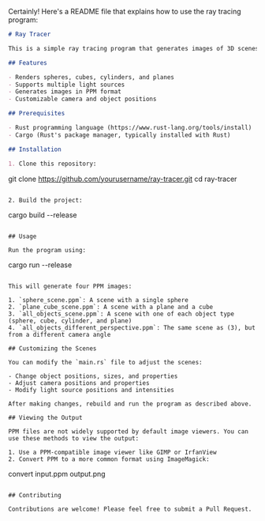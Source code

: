 Certainly! Here's a README file that explains how to use the ray tracing program:

```markdown
# Ray Tracer

This is a simple ray tracing program that generates images of 3D scenes.

## Features

- Renders spheres, cubes, cylinders, and planes
- Supports multiple light sources
- Generates images in PPM format
- Customizable camera and object positions

## Prerequisites

- Rust programming language (https://www.rust-lang.org/tools/install)
- Cargo (Rust's package manager, typically installed with Rust)

## Installation

1. Clone this repository:
   ```
   git clone https://github.com/yourusername/ray-tracer.git
   cd ray-tracer
   ```

2. Build the project:
   ```
   cargo build --release
   ```

## Usage

Run the program using:

```
cargo run --release
```

This will generate four PPM images:

1. `sphere_scene.ppm`: A scene with a single sphere
2. `plane_cube_scene.ppm`: A scene with a plane and a cube
3. `all_objects_scene.ppm`: A scene with one of each object type (sphere, cube, cylinder, and plane)
4. `all_objects_different_perspective.ppm`: The same scene as (3), but from a different camera angle

## Customizing the Scenes

You can modify the `main.rs` file to adjust the scenes:

- Change object positions, sizes, and properties
- Adjust camera positions and properties
- Modify light source positions and intensities

After making changes, rebuild and run the program as described above.

## Viewing the Output

PPM files are not widely supported by default image viewers. You can use these methods to view the output:

1. Use a PPM-compatible image viewer like GIMP or IrfanView
2. Convert PPM to a more common format using ImageMagick:
   ```
   convert input.ppm output.png
   ```

## Contributing

Contributions are welcome! Please feel free to submit a Pull Request.
